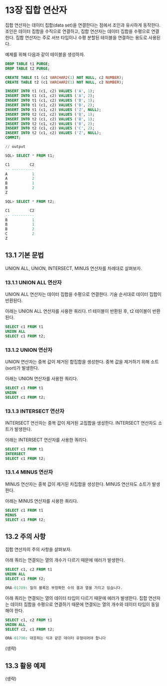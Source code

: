 # 13장 집합 연산자

집합 연산자는 데이터 집합(data set)을 연결한다는 점에서 조인과 유사하게 동작한다. 조인은 데이터 집합을 수직으로 연결하고, 집합 연산자는 데이터 집합을 수평으로 연결한다. 집합 연산자는 주로 서브 타입이나 수평 분할된 테이블을 연결하는 용도로 사용된다.



예제를 위해 다음과 같이 테이블을 생성하자.

```sql
DROP TABLE t1 PURGE;
DROP TABLE t2 PURGE;

CREATE TABLE t1 (c1 VARCHAR2(1) NOT NULL, c2 NUMBER);
CREATE TABLE t2 (c1 VARCHAR2(1) NOT NULL, c2 NUMBER);

INSERT INTO t1 (c1, c2) VALUES ('A', 1);
INSERT INTO t1 (c1, c2) VALUES ('A', 2);
INSERT INTO t1 (c1, c2) VALUES ('B', 1);
INSERT INTO t1 (c1, c2) VALUES ('B', 2);
INSERT INTO t1 (c1, c2) VALUES ('Z', NULL);
INSERT INTO t2 (c1, c2) VALUES ('B', 1);
INSERT INTO t2 (c1, c2) VALUES ('B', 1);
INSERT INTO t2 (c1, c2) VALUES ('B', 2);
INSERT INTO t2 (c1, c2) VALUES ('C', 2);
INSERT INTO t2 (c1, c2) VALUES ('Z', NULL);
COMMIT;

// output

SQL> SELECT * FROM t1;

C1         C2
-- ----------
A           1
A           2
B           1
B           2
Z

SQL> SELECT * FROM t2;

C1         C2
-- ----------
B           1
B           1
B           2
C           2
Z
```



## 13.1 기본 문법

UNION ALL, UNION, INTERSECT, MINUS 연산자를 차례대로 살펴보자.



### 13.1.1 UNION ALL 연산자

UNION ALL 연산자는 데이터 집합을 수평으로 연결한다. 기술 순서대로 데이터 집합이 반환된다.



아래는 UNION ALL 연산자를 사용한 쿼리다. t1 테이블이 반환된 후, t2 테이블이 반환된다.

```sql
SELECT c1 FROM t1
UNION ALL
SELECT c1 FROM t2;
```



### 13.1.2 UNION 연산자

UNION 연산자는 중복 값이 제거된 합집합을 생성한다. 중복 값을 제거하기 위해 소트(sort)가 발생한다.



아래는 UNION 연산자를 사용한 쿼리다. 

```sql
SELECT c1 FROM t1
UNION 
SELECT c1 FROM t2;
```



### 13.1.3 INTERSECT 연산자

INTERSECT 연산자는 중복 값이 제거된 교집합을 생성한다. INTERSECT 연산자도 소트가 발생한다.



아래는 INTERSECT 연산자를 사용한 쿼리다.

```sql
SELECT c1 FROM t1
INTERSECT
SELECT c1 FROM t2;
```



### 13.1.4 MINUS 연산자

MINUS 연산자는 중복 값이 제거된 차집합을 생성한다. MINUS 연산자도 소트가 발생한다.



아래는 MINUS 연산자를 사용한 쿼리다.

```sql
SELECT c1 FROM t1
MINUS
SELECT c1 FROM t2;
```





## 13.2 주의 사항

집합 연산자의 주의 사항을 살펴보자.



아래 쿼리는 연결되는 열의 개수가 다르기 때문에 에러가 발생한다.

```sql
SELECT c1, c2 FROM t1
UNION ALL
SELECT c1 FROM t2;

ORA-01789: 질의 블록은 부정확한 수의 결과 열을 가지고 있습니다.
```



아래 쿼리는 연결되는 열의 데이터 타입이 다르기 때문에 에러가 발생한다. 집합 연산자는 데이터 집합을 수평으로 연결하기 때문에 연결되는 열의 개수와 데이터 타입이 동일해야 한다.

```sql
SELECT c1, c2 FROM t1
UNION ALL
SELECT c2, c1 FROM t2;

ORA-01790: 대응하는 식과 같은 데이터 유형이어야 합니다
```



(생략)



## 13.3 활용 예제

(생략)













































